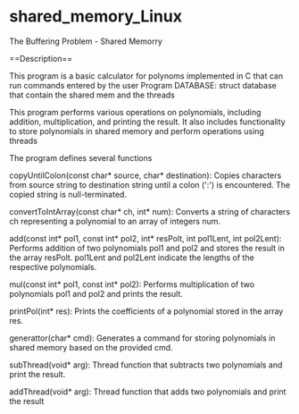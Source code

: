 # shared_memory_Linux
The Buffering Problem - Shared Memorry

==Description==

This program is a basic calculator for polynoms implemented in C that can run commands entered by the user
Program DATABASE:
struct database that contain the shared mem and the threads


This program performs various operations on polynomials, including addition, multiplication, and printing the result. It also includes functionality to store polynomials in shared memory and perform operations using threads


The program defines several functions

copyUntilColon(const char* source, char* destination): Copies characters from source string to destination string until a colon (':') is encountered. The copied string is null-terminated.

convertToIntArray(const char* ch, int* num): Converts a string of characters ch representing a polynomial to an array of integers num.

add(const int* pol1, const int* pol2, int* resPolt, int pol1Lent, int pol2Lent): Performs addition of two polynomials pol1 and pol2 and stores the result in the array resPolt. pol1Lent and pol2Lent indicate the lengths of the respective polynomials.

mul(const int* pol1, const int* pol2): Performs multiplication of two polynomials pol1 and pol2 and prints the result.

printPol(int* res): Prints the coefficients of a polynomial stored in the array res.

generattor(char* cmd): Generates a command for storing polynomials in shared memory based on the provided cmd.

subThread(void* arg): Thread function that subtracts two polynomials and print the result.

addThread(void* arg): Thread function that adds two polynomials and print the result 
